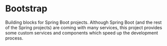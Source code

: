 # Bootstrap

Building blocks for Spring Boot projects. Although Spring Boot (and the rest of the Spring projects) are coming with many services, this project provides some custom services and components which speed up the development process.
